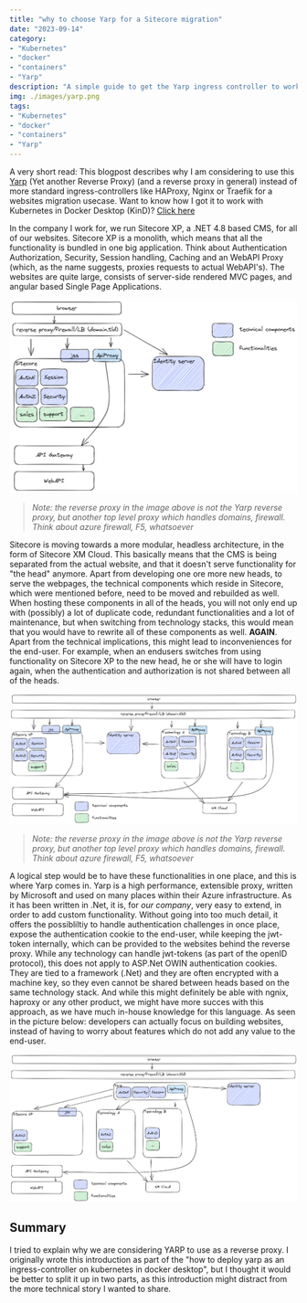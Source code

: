 ```yaml
---
title: "why to choose Yarp for a Sitecore migration"
date: "2023-09-14"
category: 
- "Kubernetes"
- "docker"
- "containers"
- "Yarp"
description: "A simple guide to get the Yarp ingress controller to work in Kubernetes in Docker (KinD)"
img: ./images/yarp.png
tags:
- "Kubernetes"
- "docker"
- "containers"
- "Yarp"
---
```


A very short read: This blogpost describes why I am considering to use this [Yarp](https://microsoft.github.io/reverse-proxy/) (Yet another Reverse Proxy) (and a reverse proxy in general) instead of more standard ingress-controllers like HAProxy, Nginx or Traefik for a websites migration usecase. Want to know how I got it to work with Kubernetes in Docker Desktop (KinD)? [Click here](../how-to-deploy-yarp-ingress-controller-on-kubernetes-in-docker-desktop-kind)

In the company I work for, we run Sitecore XP, a .NET 4.8 based CMS, for all of our websites. Sitecore XP is a monolith, which means that all the functionality is bundled in one big application. Think about Authentication Authorization, Security, Session handling, Caching and an WebAPI Proxy (which, as the name suggests, proxies requests to actual WebAPI's). The websites are quite large, consists of server-side rendered MVC pages, and angular based Single Page Applications.

![](./images/high-level-architecture-ist.excalidraw.png)

> *Note: the reverse proxy in the image above is not the Yarp reverse proxy, but another top level proxy which handles domains, firewall. Think about azure firewall, F5, whatsoever*

Sitecore is moving towards a more modular, headless architecture, in the form of Sitecore XM Cloud. This basically means that the CMS is being separated from the actual website, and that it doesn't serve functionality for "the head" anymore. Apart from developing one ore more new heads, to serve the webpages, the technical components which reside in Sitecore, which were mentioned before, need to be moved and rebuilded as well. When hosting these components in all of the heads, you will not only end up with (possibly) a lot of duplicate code, redundant functionalities and a lot of maintenance, but when switching from technology stacks, this would mean that you would have to rewrite all of these components as well. **AGAIN**. Apart from the technical implications, this might lead to inconveniences for the end-user. For example, when an endusers switches from using functionality on Sitecore XP to the new head, he or she will have to login again, when the authentication and authorization is not shared between all of the heads.

![](./images/movement-1.excalidraw.png)

> *Note: the reverse proxy in the image above is not the Yarp reverse proxy, but another top level proxy which handles domains, firewall. Think about azure firewall, F5, whatsoever*

A logical step would be to have these functionalities in one place, and this is where Yarp comes in. Yarp is a high performance, extensible proxy, written by Microsoft and used on many places within their Azure infrastructure. As it has been written in .Net, it is, for *our company*, very easy to extend, in order to add custom functionality. Without going into too much detail, it offers the possibliltiy to handle authentication challenges in once place, expose the authentication cookie to the end-user, while keeping the jwt-token internally, which can be provided to the websites behind the reverse proxy. While any technology can handle jwt-tokens (as part of the openID protocol), this does not apply to ASP.Net OWIN authentication cookies. They are tied to a framework (.Net) and they are often encrypted with a machine key, so they even cannot be shared between heads based on the same technology stack. And while this might definitely be able with ngnix, haproxy or any other product, we might have more succes with this approach, as we have much in-house knowledge for this language. As seen in the picture below: developers can actually focus on building websites, instead of having to worry about features which do not add any value to the end-user.

![](./images/high-level-architecture-soll.excalidraw.png)

## Summary

I tried to explain why we are considering YARP to use as a reverse proxy. I originally wrote this introduction as part of the "how to deploy yarp as an ingress-controller on kubernetes in docker desktop", but I thought it would be better to split it up in two parts, as this introduction might distract from the more technical story I wanted to share.


